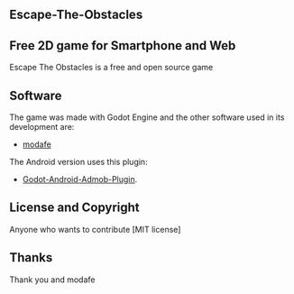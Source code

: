 
## Escape-The-Obstacles

## Free 2D game for Smartphone and Web

Escape The Obstacles is a free and open source game

## Software

The game was made with Godot Engine and the other software used in its development are:
* [modafe](https://github.com/modafe5124)

The Android version uses this plugin:

* [Godot-Android-Admob-Plugin](https://github.com/Shin-NiL/Godot-Android-Admob-Plugin).

## License and Copyright

Anyone who wants to contribute [MIT license]

## Thanks

Thank you and modafe
